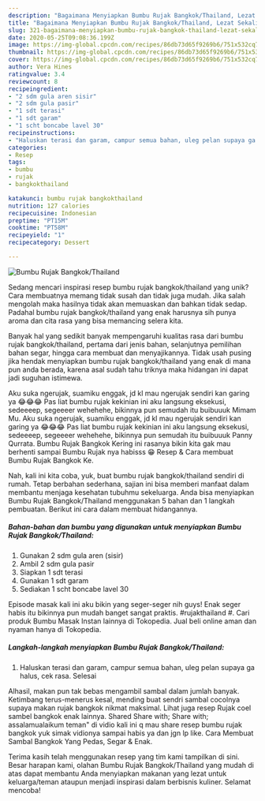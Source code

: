 ```yaml
---
description: "Bagaimana Menyiapkan Bumbu Rujak Bangkok/Thailand, Lezat Sekali"
title: "Bagaimana Menyiapkan Bumbu Rujak Bangkok/Thailand, Lezat Sekali"
slug: 321-bagaimana-menyiapkan-bumbu-rujak-bangkok-thailand-lezat-sekali
date: 2020-05-25T09:08:36.199Z
image: https://img-global.cpcdn.com/recipes/86db73d65f9269b6/751x532cq70/bumbu-rujak-bangkokthailand-foto-resep-utama.jpg
thumbnail: https://img-global.cpcdn.com/recipes/86db73d65f9269b6/751x532cq70/bumbu-rujak-bangkokthailand-foto-resep-utama.jpg
cover: https://img-global.cpcdn.com/recipes/86db73d65f9269b6/751x532cq70/bumbu-rujak-bangkokthailand-foto-resep-utama.jpg
author: Vera Hines
ratingvalue: 3.4
reviewcount: 8
recipeingredient:
- "2 sdm gula aren sisir"
- "2 sdm gula pasir"
- "1 sdt terasi"
- "1 sdt garam"
- "1 scht boncabe lavel 30"
recipeinstructions:
- "Haluskan terasi dan garam, campur semua bahan, uleg pelan supaya ga halus, cek rasa. Selesai"
categories:
- Resep
tags:
- bumbu
- rujak
- bangkokthailand

katakunci: bumbu rujak bangkokthailand 
nutrition: 127 calories
recipecuisine: Indonesian
preptime: "PT15M"
cooktime: "PT58M"
recipeyield: "1"
recipecategory: Dessert

---
```



![Bumbu Rujak Bangkok/Thailand](https://img-global.cpcdn.com/recipes/86db73d65f9269b6/751x532cq70/bumbu-rujak-bangkokthailand-foto-resep-utama.jpg)

Sedang mencari inspirasi resep bumbu rujak bangkok/thailand yang unik? Cara membuatnya memang tidak susah dan tidak juga mudah. Jika salah mengolah maka hasilnya tidak akan memuaskan dan bahkan tidak sedap. Padahal bumbu rujak bangkok/thailand yang enak harusnya sih punya aroma dan cita rasa yang bisa memancing selera kita.

Banyak hal yang sedikit banyak mempengaruhi kualitas rasa dari bumbu rujak bangkok/thailand, pertama dari jenis bahan, selanjutnya pemilihan bahan segar, hingga cara membuat dan menyajikannya. Tidak usah pusing jika hendak menyiapkan bumbu rujak bangkok/thailand yang enak di mana pun anda berada, karena asal sudah tahu triknya maka hidangan ini dapat jadi suguhan istimewa.

Aku suka ngerujak, suamiku enggak, jd kl mau ngerujak sendiri kan garing ya 😂😂😂 Pas liat bumbu rujak kekinian ini aku langsung eksekusi, sedeeeep, segeeeer wehehehe, bikinnya pun semudah itu buibuuuk Mimam Mu. Aku suka ngerujak, suamiku enggak, jd kl mau ngerujak sendiri kan garing ya 😂😂😂 Pas liat bumbu rujak kekinian ini aku langsung eksekusi, sedeeeep, segeeeer wehehehe, bikinnya pun semudah itu buibuuuk Panny Qurrata. Bumbu Rujak Bangkok Kering ini rasanya bikin kita gak mau berhenti sampai Bumbu Rujak nya habisss 😁 Resep &amp; Cara membuat Bumbu Rujak Bangkok Ke.


Nah, kali ini kita coba, yuk, buat bumbu rujak bangkok/thailand sendiri di rumah. Tetap berbahan sederhana, sajian ini bisa memberi manfaat dalam membantu menjaga kesehatan tubuhmu sekeluarga. Anda bisa menyiapkan Bumbu Rujak Bangkok/Thailand menggunakan 5 bahan dan 1 langkah pembuatan. Berikut ini cara dalam membuat hidangannya.

<!--inarticleads1-->

##### Bahan-bahan dan bumbu yang digunakan untuk menyiapkan Bumbu Rujak Bangkok/Thailand:

1. Gunakan 2 sdm gula aren (sisir)
1. Ambil 2 sdm gula pasir
1. Siapkan 1 sdt terasi
1. Gunakan 1 sdt garam
1. Sediakan 1 scht boncabe lavel 30


Episode masak kali ini aku bikin yang seger-seger nih guys! Enak seger habis itu bikinnya pun mudah banget sangat praktis. #rujakthailand #. Cari produk Bumbu Masak Instan lainnya di Tokopedia. Jual beli online aman dan nyaman hanya di Tokopedia. 

<!--inarticleads2-->

##### Langkah-langkah menyiapkan Bumbu Rujak Bangkok/Thailand:

1. Haluskan terasi dan garam, campur semua bahan, uleg pelan supaya ga halus, cek rasa. Selesai


Alhasil, makan pun tak bebas mengambil sambal dalam jumlah banyak. Ketimbang terus-menerus kesal, mending buat sendri sambal cocolnya supaya makan rujak bangkok nikmat maksimal. Lihat juga resep Rujak coel sambel bangkok enak lainnya. Shared Share with; Share with; assalamualaikum teman&#34; di vidio kali ini q mau share resep bumbu rujak bangkok yuk simak vidionya sampai habis ya dan jgn lp like. Cara Membuat Sambal Bangkok Yang Pedas, Segar &amp; Enak. 

Terima kasih telah menggunakan resep yang tim kami tampilkan di sini. Besar harapan kami, olahan Bumbu Rujak Bangkok/Thailand yang mudah di atas dapat membantu Anda menyiapkan makanan yang lezat untuk keluarga/teman ataupun menjadi inspirasi dalam berbisnis kuliner. Selamat mencoba!
